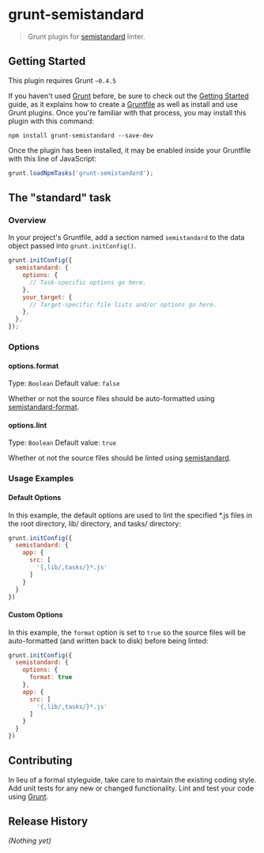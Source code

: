 # grunt-semistandard

> Grunt plugin for [semistandard](https://github.com/Flet/semistandard) linter.

## Getting Started
This plugin requires Grunt `~0.4.5`

If you haven't used [Grunt](http://gruntjs.com/) before, be sure to check out the [Getting Started](http://gruntjs.com/getting-started) guide, as it explains how to create a [Gruntfile](http://gruntjs.com/sample-gruntfile) as well as install and use Grunt plugins. Once you're familiar with that process, you may install this plugin with this command:

```shell
npm install grunt-semistandard --save-dev
```

Once the plugin has been installed, it may be enabled inside your Gruntfile with this line of JavaScript:

```js
grunt.loadNpmTasks('grunt-semistandard');
```

## The "standard" task

### Overview
In your project's Gruntfile, add a section named `semistandard` to the data object passed into `grunt.initConfig()`.

```js
grunt.initConfig({
  semistandard: {
    options: {
      // Task-specific options go here.
    },
    your_target: {
      // Target-specific file lists and/or options go here.
    },
  },
});
```

### Options

#### options.format
Type: `Boolean`
Default value: `false`

Whether or not the source files should be auto-formatted using [semistandard-format](https://github.com/ricardofbarros/semistandard-format).

#### options.lint
Type: `Boolean`
Default value: `true`

Whether ot not the source files should be linted using [semistandard](https://github.com/Flet/semistandard).

### Usage Examples

#### Default Options

In this example, the default options are used to lint the specified *.js files in the root directory, lib/ directory, and tasks/ directory:

```js
grunt.initConfig({
  semistandard: {
    app: {
      src: [
        '{,lib/,tasks/}*.js'
      ]
    }
  }
})
```

#### Custom Options

In this example, the `format` option is set to `true` so the source files will be auto-formatted (and written back to disk) before being linted:

```js
grunt.initConfig({
  semistandard: {
    options: {
      format: true
    },
    app: {
      src: [
        '{,lib/,tasks/}*.js'
      ]
    }
  }
})
```

## Contributing
In lieu of a formal styleguide, take care to maintain the existing coding style. Add unit tests for any new or changed functionality. Lint and test your code using [Grunt](http://gruntjs.com/).

## Release History
_(Nothing yet)_
